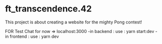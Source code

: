 # ft_transcendence.42
This project is about creating a website for the mighty Pong contest!

FOR Test Chat for now => localhost:3000
-in backend :
    use : yarn start:dev
-in frontend :
  use : yarn dev
